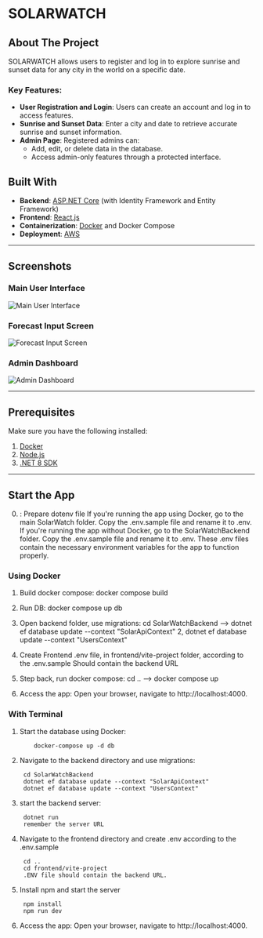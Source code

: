 # SOLARWATCH

## About The Project

SOLARWATCH allows users to register and log in to explore sunrise and sunset data for any city in the world on a specific date.  

### Key Features:
- **User Registration and Login**: Users can create an account and log in to access features.
- **Sunrise and Sunset Data**: Enter a city and date to retrieve accurate sunrise and sunset information.
- **Admin Page**: Registered admins can:
  - Add, edit, or delete data in the database.
  - Access admin-only features through a protected interface.

## Built With

- **Backend**: [ASP.NET Core](https://dotnet.microsoft.com/en-us/apps/aspnet) (with Identity Framework and Entity Framework)
- **Frontend**: [React.js](https://reactjs.org/)
- **Containerization**: [Docker](https://www.docker.com/) and Docker Compose
- **Deployment**: [AWS](https://aws.amazon.com/)

---

## Screenshots

### Main User Interface
![Main User Interface](https://github.com/user-attachments/assets/8ba6218e-395e-41db-893f-4a7d91242cd3)

### Forecast Input Screen
![Forecast Input Screen](https://github.com/user-attachments/assets/2495d7a6-92fb-41ef-9c33-2b66ba03a3ca)

### Admin Dashboard
![Admin Dashboard](https://github.com/user-attachments/assets/8aaa5f61-7671-4ec0-8ad2-565475b7d1ff)

---

## Prerequisites

Make sure you have the following installed:
1. [Docker](https://www.docker.com/)
2. [Node.js](https://nodejs.org/)
3. [.NET 8 SDK](https://dotnet.microsoft.com/)

---

## Start the App

0. : Prepare dotenv file
        If you're running the app using Docker, go to the main SolarWatch folder. Copy the .env.sample file and rename it to .env.
        If you're running the app without Docker, go to the SolarWatchBackend folder. Copy the .env.sample file and rename it to .env.
        These .env files contain the necessary environment variables for the app to function properly.

### Using Docker

1. Build docker compose: docker compose build

2. Run DB: docker compose up db

3. Open backend folder, use migrations: cd SolarWatchBackend --> dotnet ef database update --context "SolarApiContext"     2, dotnet ef database update --context "UsersContext"

4. Create Frontend .env file, in frontend/vite-project folder, according to the .env.sample
        Should contain the backend URL

5. Step back, run docker compose: cd ..  --> docker compose up

6. Access the app: Open your browser, navigate to http://localhost:4000.


### With Terminal

1. Start the database using Docker:

           docker-compose up -d db

   
2. Navigate to the backend directory and use migrations:

        cd SolarWatchBackend
        dotnet ef database update --context "SolarApiContext"
        dotnet ef database update --context "UsersContext"

3. start the backend server:

        dotnet run
        remember the server URL

4. Navigate to the frontend directory and create .env according to the .env.sample

        cd ..
        cd frontend/vite-project
        .ENV file should contain the backend URL.

5. Install npm and start the server

        npm install
        npm run dev

6. Access the app: Open your browser, navigate to http://localhost:4000.




